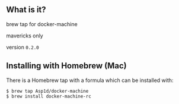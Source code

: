 ## What is it?

brew tap for docker-machine

mavericks only

version ```0.2.0```

## Installing with Homebrew (Mac)

There is a Homebrew tap with a formula which can be installed with:

    $ brew tap Asp1d/docker-machine
    $ brew install docker-machine-rc